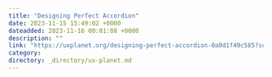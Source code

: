```yaml
---
title: "Designing Perfect Accordion"
date: 2023-11-15 15:49:02 +0000
dateadded: 2023-11-16 00:01:08 +0000
description: ""
link: "https://uxplanet.org/designing-perfect-accordion-0a0d1f49c585?source=rss----819cc2aaeee0---4"
category:
directory: _directory/ux-planet.md
---
```

